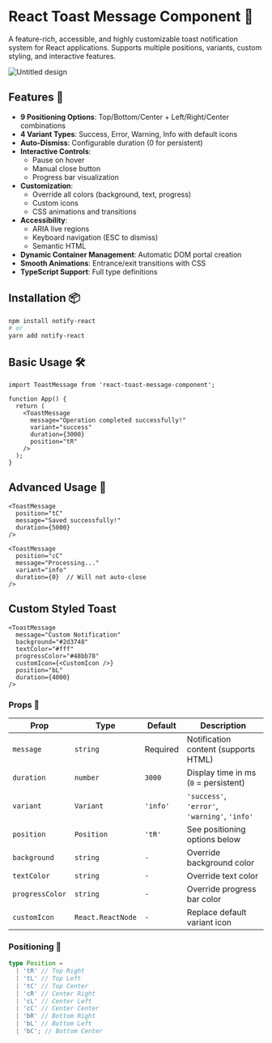# React Toast Message Component 🌟

A feature-rich, accessible, and highly customizable toast notification system for React applications. Supports multiple positions, variants, custom styling, and interactive features.

![Untitled design](https://github.com/user-attachments/assets/d318699c-d7db-4d04-ac1a-d4adaf36ef56)

## Features 🚀

- **9 Positioning Options**: Top/Bottom/Center + Left/Right/Center combinations
- **4 Variant Types**: Success, Error, Warning, Info with default icons
- **Auto-Dismiss**: Configurable duration (0 for persistent)
- **Interactive Controls**:
  - Pause on hover
  - Manual close button
  - Progress bar visualization
- **Customization**:
  - Override all colors (background, text, progress)
  - Custom icons
  - CSS animations and transitions
- **Accessibility**:
  - ARIA live regions
  - Keyboard navigation (ESC to dismiss)
  - Semantic HTML
- **Dynamic Container Management**: Automatic DOM portal creation
- **Smooth Animations**: Entrance/exit transitions with CSS
- **TypeScript Support**: Full type definitions

## Installation 📦

```bash
npm install notify-react
# or
yarn add notify-react
```
## Basic Usage 🛠️

```tsx
import ToastMessage from 'react-toast-message-component';

function App() {
  return (
    <ToastMessage
      message="Operation completed successfully!"
      variant="success"
      duration={3000}
      position="tR"
    />
  );
}
 ```

 ## Advanced Usage 🔧
```tsx
<ToastMessage 
  position="tC"
  message="Saved successfully!"
  duration={5000}
/>

<ToastMessage
  position="cC"
  message="Processing..."
  variant="info"
  duration={0}  // Will not auto-close
/>
```

##  Custom Styled Toast

```tsx
<ToastMessage
  message="Custom Notification"
  background="#2d3748"
  textColor="#fff"
  progressColor="#48bb78"
  customIcon={<CustomIcon />}
  position="bL"
  duration={4000}
/>
```

### Props 📜

| Prop           | Type              | Default    | Description                                  |
|----------------|-------------------|-----------|----------------------------------------------|
| `message`      | `string`          | Required  | Notification content (supports HTML)         |
| `duration`     | `number`          | `3000`    | Display time in ms (`0` = persistent)        |
| `variant`      | `Variant`         | `'info'`  | `'success'`, `'error'`, `'warning'`, `'info'` |
| `position`     | `Position`        | `'tR'`    | See positioning options below                |
| `background`   | `string`          | `-`       | Override background color                    |
| `textColor`    | `string`          | `-`       | Override text color                          |
| `progressColor`| `string`          | `-`       | Override progress bar color                  |
| `customIcon`   | `React.ReactNode` | `-`       | Replace default variant icon                 |

### Positioning 🎯

```typescript
type Position = 
  | 'tR' // Top Right
  | 'tL' // Top Left
  | 'tC' // Top Center
  | 'cR' // Center Right
  | 'cL' // Center Left
  | 'cC' // Center Center
  | 'bR' // Bottom Right
  | 'bL' // Bottom Left
  | 'bC'; // Bottom Center
